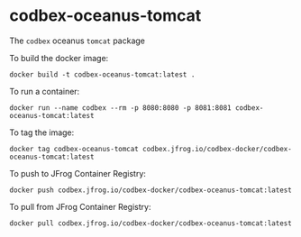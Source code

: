 # codbex-oceanus-tomcat

The `codbex` oceanus `tomcat` package

To build the docker image:

    docker build -t codbex-oceanus-tomcat:latest .

To run a container:

    docker run --name codbex --rm -p 8080:8080 -p 8081:8081 codbex-oceanus-tomcat:latest

To tag the image:

    docker tag codbex-oceanus-tomcat codbex.jfrog.io/codbex-docker/codbex-oceanus-tomcat:latest

To push to JFrog Container Registry:

    docker push codbex.jfrog.io/codbex-docker/codbex-oceanus-tomcat:latest

To pull from JFrog Container Registry:

    docker pull codbex.jfrog.io/codbex-docker/codbex-oceanus-tomcat:latest
